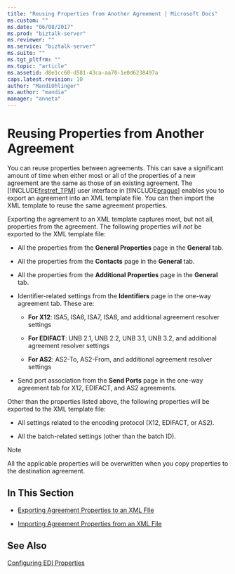 ```yaml
---
title: "Reusing Properties from Another Agreement | Microsoft Docs"
ms.custom: ""
ms.date: "06/08/2017"
ms.prod: "biztalk-server"
ms.reviewer: ""
ms.service: "biztalk-server"
ms.suite: ""
ms.tgt_pltfrm: ""
ms.topic: "article"
ms.assetid: d8e1cc60-d581-43ca-aa70-1e0d6238497a
caps.latest.revision: 10
author: "MandiOhlinger"
ms.author: "mandia"
manager: "anneta"
---
```

# Reusing Properties from Another Agreement
You can reuse properties between agreements. This can save a significant amount of time when either most or all of the properties of a new agreement are the same as those of an existing agreement. The [!INCLUDE[firstref_TPM](../includes/firstref-tpm-md.md)] user interface in [!INCLUDE[prague](../includes/prague-md.md)] enables you to export an agreement into an XML template file. You can then import the XML template to reuse the same agreement properties.  
  
 Exporting the agreement to an XML template captures most, but not all, properties from the agreement. The following properties will *not* be exported to the XML template file:  
  
-   All the properties from the **General Properties** page in the **General** tab.  
  
-   All the properties from the **Contacts** page in the **General** tab.  
  
-   All the properties from the **Additional Properties** page in the **General** tab.  
  
-   Identifier-related settings from the **Identifiers** page in the one-way agreement tab. These are:  
  
    -   **For X12**: ISA5, ISA6, ISA7, ISA8, and additional agreement resolver settings  
  
    -   **For EDIFACT**: UNB 2.1, UNB 2.2, UNB 3.1, UNB 3.2, and additional agreement resolver settings  
  
    -   **For AS2**: AS2-To, AS2-From, and additional agreement resolver settings  
  
-   Send port association from the **Send Ports** page in the one-way agreement tab for X12, EDIFACT, and AS2 agreements.  
  
 Other than the properties listed above, the following properties will be exported to the XML template file:  
  
-   All settings related to the encoding protocol (X12, EDIFACT, or AS2).  
  
-   All the batch-related settings (other than the batch ID).  
  
> [!NOTE]
>  All the applicable properties will be overwritten when you copy properties to the destination agreement.  
  
## In This Section  
  
-   [Exporting Agreement Properties to an XML FIle](../core/exporting-agreement-properties-to-an-xml-file.md)  
  
-   [Importing Agreement Properties from an XML File](../core/importing-agreement-properties-from-an-xml-file.md)  
  
## See Also  
 [Configuring EDI Properties](../core/configuring-edi-properties.md)